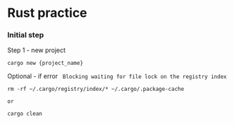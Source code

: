 # Rust practice #

### Initial step ##
Step 1 - new project 
````
cargo new {project_name}
````
Optional - if error `` Blocking waiting for file lock on the registry index``
````
rm -rf ~/.cargo/registry/index/* ~/.cargo/.package-cache

or

cargo clean
````